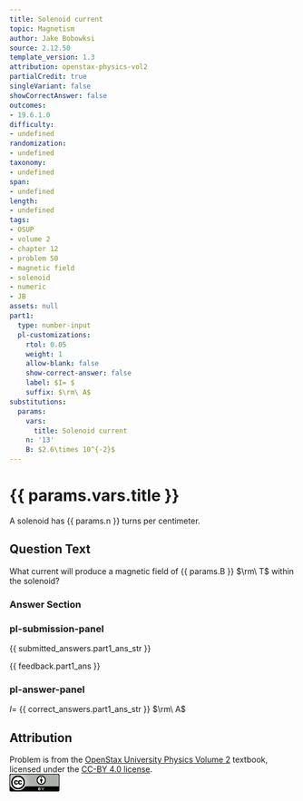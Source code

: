 ```yaml
---
title: Solenoid current
topic: Magnetism
author: Jake Bobowksi
source: 2.12.50
template_version: 1.3
attribution: openstax-physics-vol2
partialCredit: true
singleVariant: false
showCorrectAnswer: false
outcomes:
- 19.6.1.0
difficulty:
- undefined
randomization:
- undefined
taxonomy:
- undefined
span:
- undefined
length:
- undefined
tags:
- OSUP
- volume 2
- chapter 12
- problem 50
- magnetic field
- solenoid
- numeric
- JB
assets: null
part1:
  type: number-input
  pl-customizations:
    rtol: 0.05
    weight: 1
    allow-blank: false
    show-correct-answer: false
    label: $I= $
    suffix: $\rm\ A$
substitutions:
  params:
    vars:
      title: Solenoid current
    n: '13'
    B: $2.6\times 10^{-2}$
---
```

# {{ params.vars.title }}
A solenoid has {{ params.n }} turns per centimeter.

## Question Text

What current will produce a magnetic field of {{ params.B }} $\rm\ T$ within the solenoid?

### Answer Section

### pl-submission-panel

{{ submitted_answers.part1_ans_str }}

{{ feedback.part1_ans }}

### pl-answer-panel

$I=$ {{ correct_answers.part1_ans_str }} $\rm\ A$

## Attribution

Problem is from the [OpenStax University Physics Volume 2](https://openstax.org/details/books/university-physics-volume-2) textbook, licensed under the [CC-BY 4.0 license](https://creativecommons.org/licenses/by/4.0/).<br>![Image representing the Creative Commons 4.0 BY license.](https://raw.githubusercontent.com/firasm/bits/master/by.png)